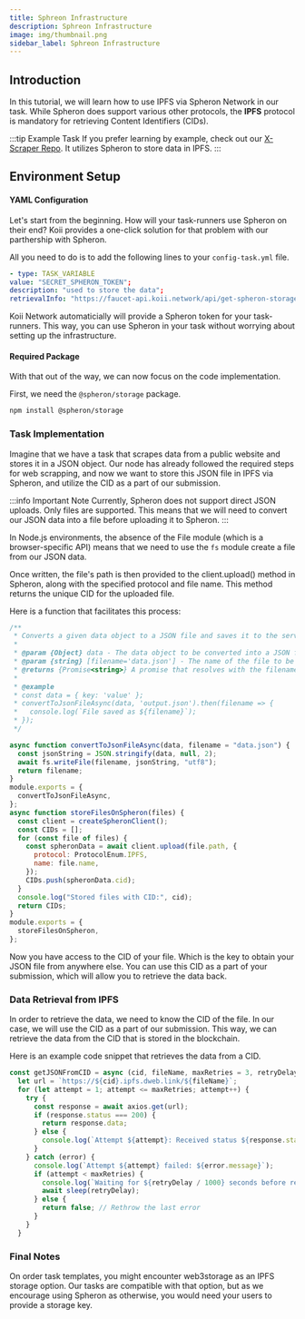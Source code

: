 ```yaml
---
title: Sphreon Infrastructure
description: Sphreon Infrastructure
image: img/thumbnail.png
sidebar_label: Sphreon Infrastructure
---
```


## Introduction

In this tutorial, we will learn how to use IPFS via Spheron Network in our task. While Spheron does support various other protocols, the **IPFS** protocol is mandatory for retrieving Content Identifiers (CIDs).

:::tip Example Task
If you prefer learning by example, check out our [X-Scraper Repo](https://github.com/koii-network/X-scraper). It utilizes Spheron to store data in IPFS.
:::

## Environment Setup

#### YAML Configuration

Let's start from the beginning. How will your task-runners use Spheron on their end? Koii provides a one-click solution for that problem with our parthership with Spheron.

All you need to do is to add the following lines to your `config-task.yml` file.

```yaml
- type: TASK_VARIABLE
value: "SECRET_SPHERON_TOKEN";
description: "used to store the data";
retrievalInfo: "https://faucet-api.koii.network/api/get-spheron-storage-key;GET;SYSTEM_WALLET_PUBLIC_KEY";
```

Koii Network automaticially will provide a Spheron token for your task-runners. This way, you can use Spheron in your task without worrying about setting up the infrastructure.

#### Required Package

With that out of the way, we can now focus on the code implementation.

First, we need the `@spheron/storage` package.

```bash
npm install @spheron/storage
```

### Task Implementation

Imagine that we have a task that scrapes data from a public website and stores it in a JSON object. Our node has already followed the required steps for web scrapping, and now we want to store this JSON file in IPFS via Spheron, and utilize the CID as a part of our submission.

:::info Important Note
Currently, Spheron does not support direct JSON uploads. Only files are supported. This means that we will need to convert our JSON data into a file before uploading it to Spheron.
:::

In Node.js environments, the absence of the File module (which is a browser-specific API) means that we need to use the `fs` module create a file from our JSON data.

Once written, the file's path is then provided to the client.upload() method in Spheron, along with the specified protocol and file name. This method returns the unique CID for the uploaded file.

Here is a function that facilitates this process:

```javascript
/**
 * Converts a given data object to a JSON file and saves it to the server.
 *
 * @param {Object} data - The data object to be converted into a JSON file.
 * @param {string} [filename='data.json'] - The name of the file to be created. Defaults to 'data.json'.
 * @returns {Promise<string>} A promise that resolves with the filename indicating where the data has been written.
 *
 * @example
 * const data = { key: 'value' };
 * convertToJsonFileAsync(data, 'output.json').then(filename => {
 *   console.log(`File saved as ${filename}`);
 * });
 */

async function convertToJsonFileAsync(data, filename = "data.json") {
  const jsonString = JSON.stringify(data, null, 2);
  await fs.writeFile(filename, jsonString, "utf8");
  return filename;
}
module.exports = {
  convertToJsonFileAsync,
};
async function storeFilesOnSpheron(files) {
  const client = createSpheronClient();
  const CIDs = [];
  for (const file of files) {
    const spheronData = await client.upload(file.path, {
      protocol: ProtocolEnum.IPFS,
      name: file.name,
    });
    CIDs.push(spheronData.cid);
  }
  console.log("Stored files with CID:", cid);
  return CIDs;
}
module.exports = {
  storeFilesOnSpheron,
};
```

Now you have access to the CID of your file. Which is the key to obtain your JSON file from anywhere else. You can use this CID as a part of your submission, which will allow you to retrieve the data back.

### Data Retrieval from IPFS

In order to retrieve the data, we need to know the CID of the file. In our case, we will use the CID as a part of our submission. This way, we can retrieve the data from the CID that is stored in the blockchain.

Here is an example code snippet that retrieves the data from a CID.

```javascript
const getJSONFromCID = async (cid, fileName, maxRetries = 3, retryDelay = 3000) => {
  let url = `https://${cid}.ipfs.dweb.link/${fileName}`;
  for (let attempt = 1; attempt <= maxRetries; attempt++) {
    try {
      const response = await axios.get(url);
      if (response.status === 200) {
        return response.data;
      } else {
        console.log(`Attempt ${attempt}: Received status ${response.status}`);
      }
    } catch (error) {
      console.log(`Attempt ${attempt} failed: ${error.message}`);
      if (attempt < maxRetries) {
        console.log(`Waiting for ${retryDelay / 1000} seconds before retrying...`);
        await sleep(retryDelay);
      } else {
        return false; // Rethrow the last error
      }
    }
  }
```

### Final Notes

On order task templates, you might encounter web3storage as an IPFS storage option. Our tasks are compatible with that option, but as we encourage using Spheron as otherwise, you would need your users to provide a storage key.
